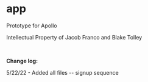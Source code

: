 # app
Prototype for Apollo

Intellectual Property of Jacob Franco and Blake Tolley

<br>

**Change log:**

5/22/22 - Added all files -- signup sequence
